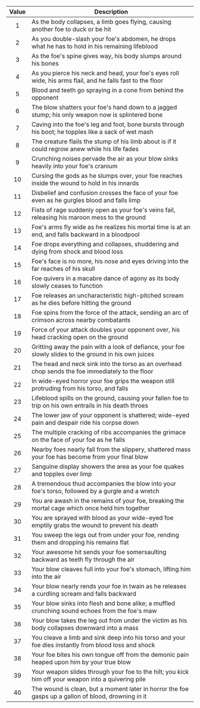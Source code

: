
| Value | Description                                                                                                |
|:-----:|------------------------------------------------------------------------------------------------------------|
|   1   | As the body collapses, a limb goes flying, causing another foe to duck or be hit                           |
|   2   | As you double-slash your foe's abdomen, he drops what he has to hold in his remaining lifeblood            |
|   3   | As the foe's spine gives way, his body slumps around his bones                                             |
|   4   | As you pierce his neck and head, your foe's eyes roll wide, his arms flail, and he falls fast to the floor |
|   5   | Blood and teeth go spraying in a cone from behind the opponent                                             |
|   6   | The blow shatters your foe's hand down to a jagged stump; his only weapon now is splintered bone           |
|   7   | Caving into the foe's leg and foot, bone bursts through his boot; he topples like a sack of wet mash       |
|   8   | The creature flails the stump of his limb about is if it could regrow anew while his life fades            |
|   9   | Crunching noises pervade the air as your blow sinks heavily into your foe's cranium                        |
|   10  | Cursing the gods as he slumps over, your foe reaches inside the wound to hold in his innards               |
|   11  | Disbelief and confusion crosses the face of your foe even as he gurgles blood and falls limp               |
|   12  | Fists of rage suddenly open as your foe's veins fail, releasing his maroon mess to the ground              |
|   13  | Foe's arms fly wide as he realizes his mortal time is at an end, and falls backward in a bloodpool         |
|   14  | Foe drops everything and collapses, shuddering and dying from shock and blood loss                         |
|   15  | Foe's face is no more, his nose and eyes driving into the far reaches of his skull                         |
|   16  | Foe quivers in a macabre dance of agony as its body slowly ceases to function                              |
|   17  | Foe releases an uncharacteristic high-pitched scream as he dies before hitting the ground                  |
|   18  | Foe spins from the force of the attack, sending an arc of crimson across nearby combatants                 |
|   19  | Force of your attack doubles your opponent over, his head cracking open on the ground                      |
|   20  | Gritting away the pain with a look of defiance, your foe slowly slides to the ground in his own juices     |
|   21  | The head and neck sink into the torso as an overhead chop sends the foe immediately to the floor           |
|   22  | In wide-eyed horror your foe grips the weapon still protruding from his torso, and falls                   |
|   23  | Lifeblood spills on the ground, causing your fallen foe to trip on his own entrails in his death throes    |
|   24  | The lower jaw of your opponent is shattered; wide-eyed pain and despair ride his corpse down               |
|   25  | The multiple cracking of ribs accompanies the grimace on the face of your foe as he falls                  |
|   26  | Nearby foes nearly fall from the slippery, shattered mass your foe has become from your final blow         |
|   27  | Sanguine display showers the area as your foe quakes and topples over limp                                 |
|   28  | A tremendous thud accompanies the blow into your foe's torso, followed by a gurgle and a wretch            |
|   29  | You are awash in the remains of your foe, breaking the mortal cage which once held him together            |
|   30  | You are sprayed with blood as your wide-eyed foe emptily grabs the wound to prevent his death              |
|   31  | You sweep the legs out from under your foe, rending them and dropping his remains flat                     |
|   32  | Your awesome hit sends your foe somersaulting backward as teeth fly through the air                        |
|   33  | Your blow cleaves full into your foe's stomach, lifting him into the air                                   |
|   34  | Your blow nearly rends your foe in twain as he releases a curdling scream and falls backward               |
|   35  | Your blow sinks into flesh and bone alike; a muffled crunching sound echoes from the foe's maw             |
|   36  | Your blow takes the leg out from under the victim as his body collapses downward into a mass               |
|   37  | You cleave a limb and sink deep into his torso and your foe dies instantly from blood loss and shock       |
|   38  | Your foe bites his own tongue off from the demonic pain heaped upon him by your true blow                  |
|   39  | Your weapon slides through your foe to the hilt; you kick him off your weapon into a quivering pile        |
|   40  | The wound is clean, but a moment later in horror the foe gasps up a gallon of blood, drowning in it        |